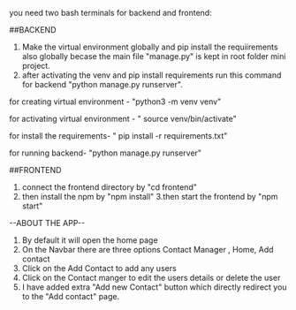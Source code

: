 you need two bash terminals for backend and frontend:

##BACKEND
1. Make the virtual environment globally and pip install the requiirements also globally becase the main file "manage.py" is kept in root folder mini project.
2. after activating the venv and pip install requirements run this command for backend "python manage.py runserver".

for creating virtual environment - "python3 -m venv venv"

for activating virtual environment - " source venv/bin/activate"

for install the requirements- " pip install -r requirements.txt"

for running backend- "python manage.py runserver"
 
##FRONTEND
1. connect the frontend directory by "cd frontend"
2. then install the npm by "npm install"
3.then start the frontend by "npm start"




--ABOUT THE APP--

1. By default it will open the home page
2. On the Navbar there are three options Contact Manager , Home, Add contact
3. Click on the Add Contact to add any users
4. Click on the Contact manger to edit the users details or delete the user
5. I have added extra "Add new Contact" button which directly redirect you to the "Add contact" page.
